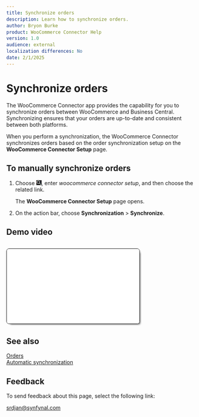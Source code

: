 ```yaml
---
title: Synchronize orders
description: Learn how to synchronize orders.
author: Bryon Burke
product: WooCommerce Connector Help
version: 1.0
audience: external
localization differences: No
date: 2/1/2025
---
```


<!-- markdownlint-disable MD006 MD007 MD009 MD024 MD025 MD033 -->
<!--// cspell:ignore  markdownlint allowfullscreen keyframes webstore woocommerce autoplay -->

# Synchronize orders

The WooCommerce Connector app provides the capability for you to synchronize orders between WooCommerce and Business Central. Synchronizing ensures that your orders are up-to-date and consistent between both platforms. 

When you perform a synchronization, the WooCommerce Connector synchronizes orders based on the order synchronization setup on the <b>WooCommerce Connector Setup</b> page.

## To manually synchronize orders

1. Choose ![Lightbulb that opens the Tell Me feature.](media/ui-search/search_small.png "Tell me what you want to do"), enter <i>woocommerce connector setup</i>, and then choose the related link.

   The <b>WooCommerce Connector Setup</b> page opens.

1. On the action bar, choose <b>Synchronization</b> > <b>Synchronize</b>.

## Demo video

<iframe width="350" height="197" loading="lazy" src="media/videos/synchronize-orders/synchronize-orders.html" title="Synchronize orders"  allow="accelerometer; autoplay; clipboard-write; encrypted-media; gyroscope; picture-in-picture" allowfullscreen style="border:1px solid; border-color:#0a0a0a;box-shadow:5px 5px 5px -5px #0a0a0a;border-radius:7px;margin-block-start:1em"></iframe>

## See also

[Orders](orders.md)  
[Automatic synchronization](automatic-synchronization.md)  

## Feedback

To send feedback about this page, select the following link:

[srdjan@synfynal.com](mailto:srdjan@synfynal.com?subject=Documentation%20Feedback%20Product%20Docs:%20synchronize-orders)
